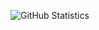 ![GitHub Statistics](https://github-readme-stats.vercel.app/api?username=thusharabandara&theme=github_dark&show_icons=true)
